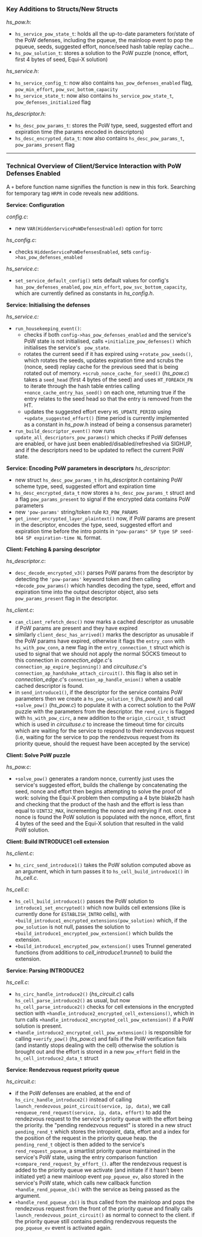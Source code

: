 ### **Key Additions to Structs/New Structs**

*hs_pow.h*:

- `hs_service_pow_state_t`: holds all the up-to-date parameters for/state of the PoW defenses, including the pqueue, the mainloop event to pop the pqueue, seeds, suggested effort, nonce/seed hash table replay cache...
- `hs_pow_solution_t`: stores a solution to the PoW puzzle (nonce, effort, first 4 bytes of seed, Equi-X solution)

*hs_service.h*: 

- `hs_service_config_t`: now also contains `has_pow_defenses_enabled` flag, `pow_min_effort`, `pow_svc_bottom_capacity`
- `hs_service_state_t`: now also contains `hs_service_pow_state_t`, `pow_defenses_initialized` flag

*hs_descriptor.h*:

- `hs_desc_pow_params_t`: stores the PoW type, seed, suggested effort and expiration time (the params encoded in descriptors)
- `hs_desc_encrypted_data_t`: now also contains `hs_desc_pow_params_t`, `pow_params_present` flag



---



### Technical Overview of Client/Service Interaction with PoW Defenses Enabled

A `+` before function name signifies the function is new in this fork. Searching for temporary tag `HRPR` in code reveals new additions.

**Service: Configuration**

*config.c*:

- new `VAR(HiddenServicePoWDefensesEnabled)` option for torrc

*hs_config.c*: 

- checks `HiddenServicePoWDefensesEnabled`, sets `config->has_pow_defenses_enabled`

*hs_service.c*:

- `set_service_default_config()` sets default values for config's `has_pow_defenses_enabled`, `pow_min_effort`, `pow_svc_bottom_capacity`, which are currently defined as constants in *hs_config.h*.

**Service: Initialising the defenses**

*hs_service.c:*

   - `run_housekeeping_event()`:
        - checks if both `config->has_pow_defenses_enabled` and the service's PoW state is not initialised, calls `+initialize_pow_defenses()` which initialises the service's ` pow_state`.
        - rotates the current seed if it has expired using `+rotate_pow_seeds()`, which rotates the seeds, updates expiration time and scrubs the (nonce, seed) replay cache for the previous seed that is being rotated out of memory. `+scrub_nonce_cache_for_seed()` (*hs_pow.c*) takes a `seed_head` (first 4 bytes of the seed) and uses `HT_FOREACH_FN` to iterate through the hash table entries calling `+nonce_cache_entry_has_seed()` on each one, returning true if the entry relates to the seed head so that the entry is removed from the HT.
        - updates the suggested effort every `HS_UPDATE_PERIOD` using `+update_suggested_effort()` (time period is currently implemented as a constant in *hs_pow*.h instead of being a consensus parameter)
- `run_build_descriptor_event()` now runs `update_all_descriptors_pow_params()` which checks if PoW defenses are enabled, or have just been enabled/disabled/refreshed via SIGHUP, and if the descriptors need to be updated to reflect the current PoW state.

**Service: Encoding PoW parameters in descriptors**
*hs_descriptor*:

   - new struct `hs_desc_pow_params_t` in *hs_descriptor.h* containing PoW scheme type, seed, suggested effort and expiration time
   - `hs_desc_encrypted_data_t` now stores a `hs_desc_pow_params_t` struct and a flag `pow_params_present` to signal if the encrypted data contains PoW parameters
   - new `'pow-params'` string/token rule `R3_POW_PARAMS`
   - `get_inner_encrypted_layer_plaintext()` now, if PoW params are present in the descriptor, encodes the type, seed, suggested effort and expiration time before the intro points in `"pow-params" SP type SP seed-b64 SP expiration-time NL` format.





**Client: Fetching & parsing descriptor**

*hs_descriptor.c*:

- `desc_decode_encrypted_v3()` parses PoW params from the descriptor by detecting the `'pow-params'` keyword token and then calling `+decode_pow_params()` which handles decoding the type, seed, effort and expiration time into the output descriptor object, also sets `pow_params_present` flag in the descriptor.

*hs_client.c*:

  - `can_client_refetch_desc()` now marks a cached descriptor as unusable if PoW params are present and they have expired
  - similarly `client_desc_has_arrived()` marks the descriptor as unusable if the PoW params have expired, otherwise it flags the `entry_conn` with `hs_with_pow_conn`, a new flag in the `entry_connection_t` struct which is used to signal that we should not apply the normal SOCKS timeout to this connection in *connection_edge.c*'s `connection_ap_expire_beginning()` and *circuituse.c*'s `connection_ap_handshake_attach_circuit()`. this flag is also set in *connection_edge.c*'s `connection_ap_handle_onion()` when a usable cached descriptor is found.
  - in `send_introduce1()`, if the descriptor for the service contains PoW parameters then we create a `hs_pow_solution_t` (*hs_pow.h*) and call `+solve_pow()` (*hs_pow.c*) to populate it with a correct solution to the PoW puzzle with the parameters from the descriptor. the `rend_circ` is flagged with `hs_with_pow_circ`, a new addition to the `origin_circuit_t` struct which is used in *circuituse.c* to increase the timeout time for circuits which are waiting for the service to respond to their rendezvous request (i.e, waiting for the service to pop the rendezvous request from its priority queue, should the request have been accepted by the service)

**Client: Solve PoW puzzle**

*hs_pow.c*:

- `+solve_pow()` generates a random nonce, currently just uses the service's suggested effort, builds the challenge by concatenating the seed, nonce and effort then begins attempting to solve the proof of work: solving the Equi-X problem then computing a 4 byte blake2b hash and checking that the product of the hash and the effort is less than equal to `UINT32_MAX`, incrementing the nonce and retrying if not. once a nonce is found the PoW solution is populated with the nonce, effort, first 4 bytes of the seed and the Equi-X solution that resulted in the valid PoW solution.

**Client: Build INTRODUCE1 cell extension**

*hs_client.c*:

- `hs_circ_send_introduce1()` takes the PoW solution computed above as an argument, which in turn passes it to `hs_cell_build_introduce1()` in *hs_cell.c*.    

*hs_cell.c*:

  - `hs_cell_build_introduce1()` passes the PoW solution to `introduce1_set_encrypted()` which now builds cell extensions (like is currently done for `ESTABLISH_INTRO` cells), with `+build_introduce1_encrypted_extensions(pow_solution)` which, if the `pow_solution` is not null, passes the solution to `+build_introduce1_encrypted_pow_extension()` which builds the extension.
  - `+build_introduce1_encrypted_pow_extension()` uses Trunnel generated functions (from additions to *cell_introduce1.trunnel*) to build the extension.



**Service: Parsing INTRODUCE2**

*hs_cell.c*:

   - `hs_circ_handle_introduce2()` (*hs_circuit.c*) calls `hs_cell_parse_introduce2()` as usual, but now `hs_cell_parse_introduce2()` checks for cell extensions in the encrypted section with `+handle_introduce2_encrypted_cell_extensions()`, which in turn calls `+handle_introduce2_encrypted_cell_pow_extension()` if a PoW solution is present.
   - `+handle_introduce2_encrypted_cell_pow_extension()` is responsible for calling `+verify_pow()` (*hs_pow.c*) and fails if the PoW verification fails (and instantly stops dealing with the cell) otherwise the solution is brought out and the effort is stored in a new `pow_effort` field in the `hs_cell_introduce2_data_t` struct

**Service: Rendezvous request priority queue**

*hs_circuit.c*:

- if the PoW defenses are enabled, at the end of `hs_circ_handle_introduce2()` instead of calling `launch_rendezvous_point_circuit(service, ip, data)`, we call `+enqueue_rend_request(service, ip, data, effort)` to add the rendezvous request to the service's priority queue with the effort being the priority. the "pending rendezvous request" is stored in a new struct `pending_rend_t` which stores the intropoint, data, effort and a index for the position of the request in the priority queue heap. the `pending_rend_t` object is then added to the service's `rend_request_pqueue`, a smartlist priority queue maintained in the service's PoW state, using the entry comparison function `+compare_rend_request_by_effort_()`. after the rendezvous request is added to the priority queue we activate (and initiate if it hasn't been initiated yet) a new mainloop event `pop_pqueue_ev`, also stored in the service's PoW state, which calls new callback function `+handle_rend_pqueue_cb()` with the service as being passed as the argument.
- `+handle_rend_pqueue_cb()` is thus called from the mainloop and pops the rendezvous request from the front of the priority queue and finally calls `launch_rendezvous_point_circuit()` as normal to connect to the client. if the priority queue still contains pending rendezvous requests the `pop_pqueue_ev` event is activated again.